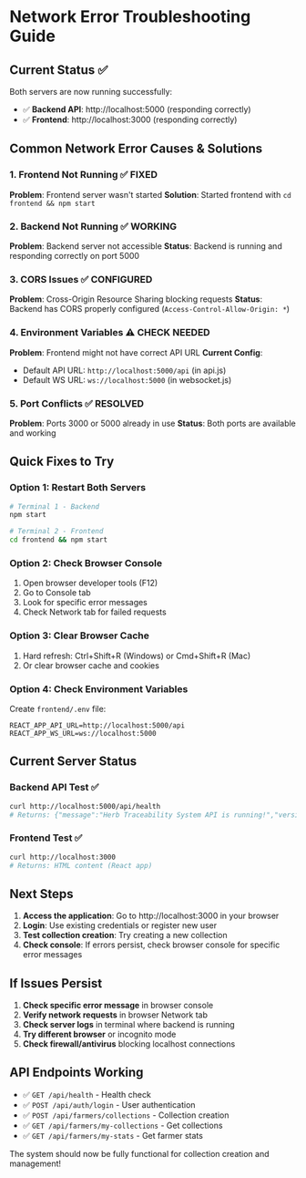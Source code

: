 # Network Error Troubleshooting Guide

## Current Status ✅

Both servers are now running successfully:
- ✅ **Backend API**: http://localhost:5000 (responding correctly)
- ✅ **Frontend**: http://localhost:3000 (responding correctly)

## Common Network Error Causes & Solutions

### 1. **Frontend Not Running** ✅ FIXED
**Problem**: Frontend server wasn't started
**Solution**: Started frontend with `cd frontend && npm start`

### 2. **Backend Not Running** ✅ WORKING
**Problem**: Backend server not accessible
**Status**: Backend is running and responding correctly on port 5000

### 3. **CORS Issues** ✅ CONFIGURED
**Problem**: Cross-Origin Resource Sharing blocking requests
**Status**: Backend has CORS properly configured (`Access-Control-Allow-Origin: *`)

### 4. **Environment Variables** ⚠️ CHECK NEEDED
**Problem**: Frontend might not have correct API URL
**Current Config**: 
- Default API URL: `http://localhost:5000/api` (in api.js)
- Default WS URL: `ws://localhost:5000` (in websocket.js)

### 5. **Port Conflicts** ✅ RESOLVED
**Problem**: Ports 3000 or 5000 already in use
**Status**: Both ports are available and working

## Quick Fixes to Try

### Option 1: Restart Both Servers
```bash
# Terminal 1 - Backend
npm start

# Terminal 2 - Frontend  
cd frontend && npm start
```

### Option 2: Check Browser Console
1. Open browser developer tools (F12)
2. Go to Console tab
3. Look for specific error messages
4. Check Network tab for failed requests

### Option 3: Clear Browser Cache
1. Hard refresh: Ctrl+Shift+R (Windows) or Cmd+Shift+R (Mac)
2. Or clear browser cache and cookies

### Option 4: Check Environment Variables
Create `frontend/.env` file:
```env
REACT_APP_API_URL=http://localhost:5000/api
REACT_APP_WS_URL=ws://localhost:5000
```

## Current Server Status

### Backend API Test ✅
```bash
curl http://localhost:5000/api/health
# Returns: {"message":"Herb Traceability System API is running!","version":"1.0.0"...}
```

### Frontend Test ✅
```bash
curl http://localhost:3000
# Returns: HTML content (React app)
```

## Next Steps

1. **Access the application**: Go to http://localhost:3000 in your browser
2. **Login**: Use existing credentials or register new user
3. **Test collection creation**: Try creating a new collection
4. **Check console**: If errors persist, check browser console for specific error messages

## If Issues Persist

1. **Check specific error message** in browser console
2. **Verify network requests** in browser Network tab
3. **Check server logs** in terminal where backend is running
4. **Try different browser** or incognito mode
5. **Check firewall/antivirus** blocking localhost connections

## API Endpoints Working

- ✅ `GET /api/health` - Health check
- ✅ `POST /api/auth/login` - User authentication
- ✅ `POST /api/farmers/collections` - Collection creation
- ✅ `GET /api/farmers/my-collections` - Get collections
- ✅ `GET /api/farmers/my-stats` - Get farmer stats

The system should now be fully functional for collection creation and management!
